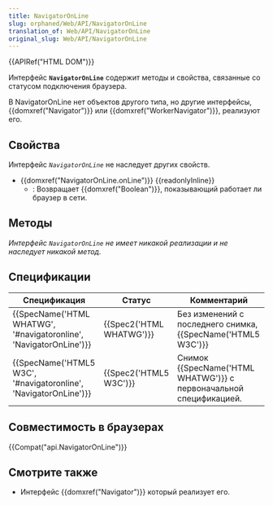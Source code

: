 ```yaml
---
title: NavigatorOnLine
slug: orphaned/Web/API/NavigatorOnLine
translation_of: Web/API/NavigatorOnLine
original_slug: Web/API/NavigatorOnLine
---
```


{{APIRef("HTML DOM")}}

Интерфейс **`NavigatorOnLine`** содержит методы и свойства, связанные со статусом подключения браузера.

В NavigatorOnLine нет объектов другого типа, но другие интерфейсы, {{domxref("Navigator")}} или {{domxref("WorkerNavigator")}}, реализуют его.

## Свойства

Интерфейс *`NavigatorOnLine`* не наследует других свойств.

- {{domxref("NavigatorOnLine.onLine")}} {{readonlyInline}}
  - : Возвращает {{domxref("Boolean")}}, показывающий работает ли браузер в сети.

## Методы

_Интерфейс_ _`NavigatorOnLine`_ _не имеет никакой реализации и не наследует никакой метод._

## Спецификации

| Спецификация                                                                             | Статус                           | Комментарий                                                                 |
| ---------------------------------------------------------------------------------------- | -------------------------------- | --------------------------------------------------------------------------- |
| {{SpecName('HTML WHATWG', '#navigatoronline', 'NavigatorOnLine')}} | {{Spec2('HTML WHATWG')}} | Без изменений с последнего снимка,{{SpecName('HTML5 W3C')}}          |
| {{SpecName('HTML5 W3C', '#navigatoronline', 'NavigatorOnLine')}}     | {{Spec2('HTML5 W3C')}}     | Снимок {{SpecName('HTML WHATWG')}} с первоначальной спецификацией. |

## Совместимость в браузерах

{{Compat("api.NavigatorOnLine")}}

## Смотрите также

- Интерфейс {{domxref("Navigator")}} который реализует его.

